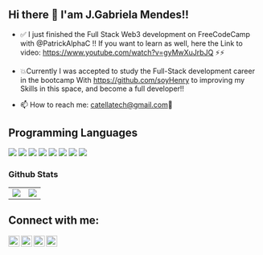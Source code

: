 ## Hi there 👋 I'am J.Gabriela Mendes!!

- ✅ I just finished the Full Stack Web3 development on FreeCodeCamp with @PatrickAlphaC !! If you want to learn as well, here the Link to video: https://www.youtube.com/watch?v=gyMwXuJrbJQ ⚡⚡

- 💥Currently I was accepted to study the Full-Stack development career in the bootcamp With https://github.com/soyHenry to improving my Skills in this space, and become a full developer!!

- 📫 How to reach me: catellatech@gmail.com🤖

<h2>Programming Languages</h2>
<p>
  <img src="https://img.shields.io/badge/JavaScript-F7DF1E?style=for-the-badge&logo=javascript&logoColor=black">
  <img src="https://img.shields.io/badge/TypeScript-007ACC?style=for-the-badge&logo=typescript&logoColor=white">
   <img src="https://img.shields.io/badge/HTML5-E34F26?style=for-the-badge&logo=html5&logoColor=white">
  <img src="https://img.shields.io/badge/CSS3-1572B6?style=for-the-badge&logo=css3&logoColor=white">
  <img src="https://img.shields.io/badge/React-20232A?style=for-the-badge&logo=react&logoColor=61DAFB">
  <img src="https://img.shields.io/badge/Tailwind_CSS-38B2AC?style=for-the-badge&logo=tailwind-css&logoColor=white">
  <img src="https://img.shields.io/badge/Angular-DD0031?style=for-the-badge&logo=angular&logoColor=white">
  <img src="https://img.shields.io/badge/Solidity-20232A?style=for-the-badge&logo=solidity&logoColor=414141">
</p>

### Github Stats

<table>
  <tr>
 <td valign="top"><img src="https://github-readme-stats.vercel.app/api/top-langs/?username=gab0071&theme=radical&card_width=450em)](https://github.com/anuraghazra/github-readme-stats"/></td>
    
   <td valign="top"><img src="https://github-readme-stats.vercel.app/api?username=gab0071&theme=radical&card_width=450em&show_icons=true)](https://github.com/anuraghazra/github-readme-stats"/></td>
</table>

## Connect with me:
<a href="https://www.instagram.com/abhisheknaiidu/" rel="nofollow">
  <img align="left" alt="Abhishek's Instagram" width="22px" src="https://raw.githubusercontent.com/hussainweb/hussainweb/main/icons/instagram.png" style="max-width: 100%;">
</a>

<a href="https://discord.gg/XTW52Kt" rel="nofollow">
  <img align="left" alt="Abhishek's Discord" width="22px" src="https://raw.githubusercontent.com/peterthehan/peterthehan/master/assets/discord.svg" style="max-width: 100%;">
</a>

<a href="https://twitter.com/abhisheknaiidu" rel="nofollow">
  <img align="left" alt="Abhishek Naidu | Twitter" width="22px" src="https://raw.githubusercontent.com/peterthehan/peterthehan/master/assets/twitter.svg" style="max-width: 100%;">
</a>

<a href="https://www.linkedin.com/in/abhisheknaiidu/" rel="nofollow">
  <img align="left" alt="Abhishek's LinkedIN" width="22px" src="https://raw.githubusercontent.com/peterthehan/peterthehan/master/assets/linkedin.svg" style="max-width: 100%;">
</a>


<br />

<!--
**gab0071/gab0071** is a ✨ _special_ ✨ repository because its `README.md` (this file) appears on your GitHub profile.

Here are some ideas to get you started:

- 🔭 I’m currently working on ...
- 🌱 I’m currently learning ...
- 👯 I’m looking to collaborate on ...
- 🤔 I’m looking for help with ...
- 💬 Ask me about ...
- 📫 How to reach me: ...
- 😄 Pronouns: ...
- ⚡ Fun fact: ...
-->
